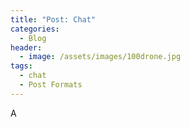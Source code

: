 ```yaml
---
title: "Post: Chat"
categories:
  - Blog
header:
  - image: /assets/images/100drone.jpg
tags:
  - chat
  - Post Formats
---
```


A